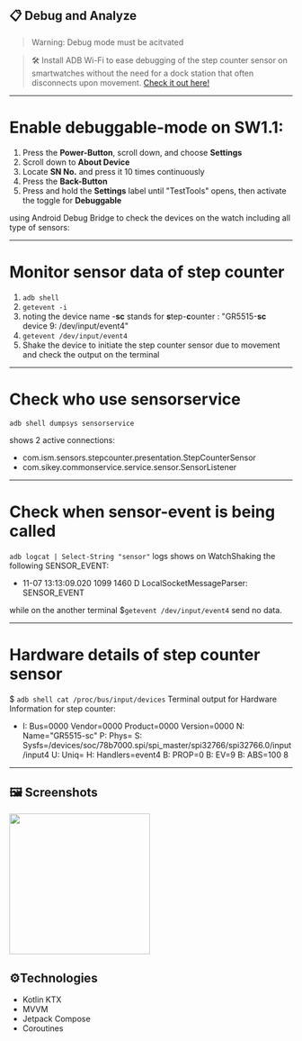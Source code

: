 ## 📋 Debug and Analyze 

> Warning: Debug mode must be acitvated

>🛠️ Install ADB Wi-Fi to ease debugging of the step counter sensor on smartwatches without the need for a dock station that often disconnects upon movement. [Check it out here!](https://plugins.jetbrains.com/plugin/14969-adb-wi-fi)
 

 ----
# Enable debuggable-mode on SW1.1:

1. Press the **Power-Button**, scroll down, and choose **Settings**
2. Scroll down to **About Device**
3. Locate **SN No.** and press it 10 times continuously
4. Press the **Back-Button**
5. Press and hold the **Settings** label until "TestTools" opens, then activate the toggle for **Debuggable**
   
using Android Debug Bridge to check the devices on the watch including all type of sensors: 

 ----
 # Monitor sensor data of step counter
 
1. ```adb shell```
2. ```getevent -i```
3. noting the device name -**sc** stands for **s**tep-**c**ounter :
 "GR5515-**sc** device 9: /dev/input/event4"
4. ``` getevent /dev/input/event4 ```
5. Shake the device to initiate the step counter sensor due to movement and check the output on the terminal

 ----
  # Check who use sensorservice
  
```adb shell dumpsys sensorservice```

shows 2 active connections:
 - com.ism.sensors.stepcounter.presentation.StepCounterSensor
 - com.sikey.commonservice.service.sensor.SensorListener 
 ----
 # Check when sensor-event is being called

 ```adb logcat | Select-String "sensor"```
logs shows on WatchShaking the following SENSOR_EVENT:
- 11-07 13:13:09.020  1099  1460 D LocalSocketMessageParser: SENSOR_EVENT

while on the another terminal
$``` getevent /dev/input/event4 ``` send no data. 


 ----
 # Hardware details of step counter sensor

$ ````adb shell cat /proc/bus/input/devices````
Terminal output for Hardware Information for step counter:
-  I: Bus=0000 Vendor=0000 Product=0000 Version=0000
N: Name="GR5515-sc"
P: Phys=
S: Sysfs=/devices/soc/78b7000.spi/spi_master/spi32766/spi32766.0/input/input4
U: Uniq=
H: Handlers=event4
B: PROP=0
B: EV=9
B: ABS=100 8

 ----
## 🖼️ Screenshots

<img src="/demo/screenshot_379.png" width="250"/> 

## ⚙️Technologies

- Kotlin KTX
- MVVM
- Jetpack Compose 
- Coroutines




  

